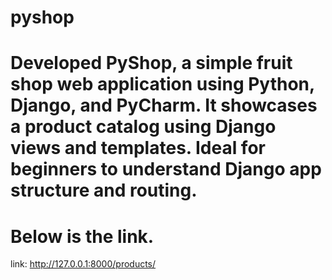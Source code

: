 # pyshop
# Developed PyShop, a simple fruit shop web application using Python, Django, and PyCharm. It showcases a product catalog using Django views and templates. Ideal for beginners to understand Django app structure and routing.
# Below is the link.
link: http://127.0.0.1:8000/products/
